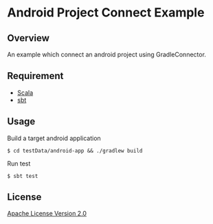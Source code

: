# Android Project Connect Example

## Overview
An example which connect an android project using GradleConnector.

## Requirement
- [Scala](http://www.scala-lang.org/download/)
- [sbt](http://www.scala-sbt.org/download.html)

## Usage
Build a target android application
```
$ cd testData/android-app && ./gradlew build
```

Run test
```
$ sbt test
```
## License
[Apache License Version 2.0](https://github.com/epy0n0ff/android-project-connect-example/blob/master/LICENSE)